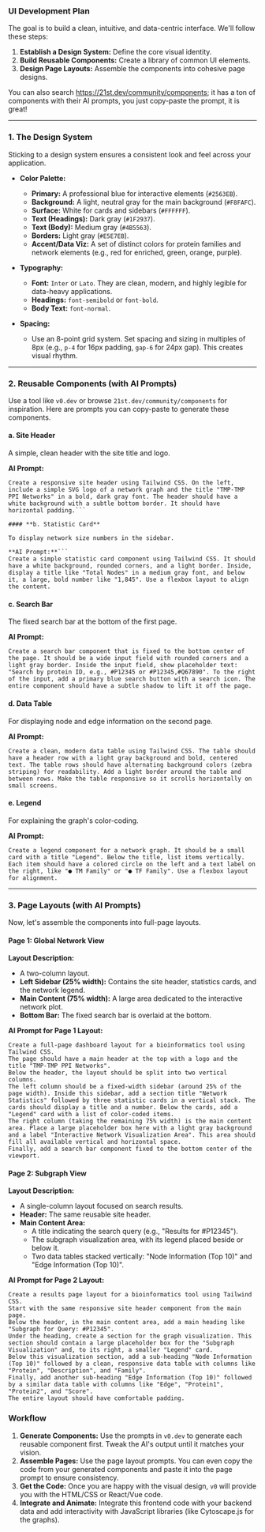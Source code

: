 ### UI Development Plan

The goal is to build a clean, intuitive, and data-centric interface. We'll follow these steps:
1.  **Establish a Design System:** Define the core visual identity.
2.  **Build Reusable Components:** Create a library of common UI elements.
3.  **Design Page Layouts:** Assemble the components into cohesive page designs.

You can also search https://21st.dev/community/components; it has a ton of components with their AI prompts, you just copy-paste the prompt, it is great!

---

### 1. The Design System

Sticking to a design system ensures a consistent look and feel across your application.

*   **Color Palette:**
    *   **Primary:** A professional blue for interactive elements (`#2563EB`).
    *   **Background:** A light, neutral gray for the main background (`#F8FAFC`).
    *   **Surface:** White for cards and sidebars (`#FFFFFF`).
    *   **Text (Headings):** Dark gray (`#1F2937`).
    *   **Text (Body):** Medium gray (`#4B5563`).
    *   **Borders:** Light gray (`#E5E7EB`).
    *   **Accent/Data Viz:** A set of distinct colors for protein families and network elements (e.g., red for enriched, green, orange, purple).

*   **Typography:**
    *   **Font:** `Inter` or `Lato`. They are clean, modern, and highly legible for data-heavy applications.
    *   **Headings:** `font-semibold` or `font-bold`.
    *   **Body Text:** `font-normal`.

*   **Spacing:**
    *   Use an 8-point grid system. Set spacing and sizing in multiples of 8px (e.g., `p-4` for 16px padding, `gap-6` for 24px gap). This creates visual rhythm.

---

### 2. Reusable Components (with AI Prompts)

Use a tool like `v0.dev` or browse `21st.dev/community/components` for inspiration. Here are prompts you can copy-paste to generate these components.

#### **a. Site Header**

A simple, clean header with the site title and logo.

**AI Prompt:**
```
Create a responsive site header using Tailwind CSS. On the left, include a simple SVG logo of a network graph and the title "TMP-TMP PPI Networks" in a bold, dark gray font. The header should have a white background with a subtle bottom border. It should have horizontal padding.```

#### **b. Statistic Card**

To display network size numbers in the sidebar.

**AI Prompt:**```
Create a simple statistic card component using Tailwind CSS. It should have a white background, rounded corners, and a light border. Inside, display a title like "Total Nodes" in a medium gray font, and below it, a large, bold number like "1,845". Use a flexbox layout to align the content.
```

#### **c. Search Bar**

The fixed search bar at the bottom of the first page.

**AI Prompt:**
```
Create a search bar component that is fixed to the bottom center of the page. It should be a wide input field with rounded corners and a light gray border. Inside the input field, show placeholder text: "Search by protein ID, e.g., #P12345 or #P12345,#Q67890". To the right of the input, add a primary blue search button with a search icon. The entire component should have a subtle shadow to lift it off the page.
```

#### **d. Data Table**

For displaying node and edge information on the second page.

**AI Prompt:**
```
Create a clean, modern data table using Tailwind CSS. The table should have a header row with a light gray background and bold, centered text. The table rows should have alternating background colors (zebra striping) for readability. Add a light border around the table and between rows. Make the table responsive so it scrolls horizontally on small screens.
```

#### **e. Legend**

For explaining the graph's color-coding.

**AI Prompt:**
```
Create a legend component for a network graph. It should be a small card with a title "Legend". Below the title, list items vertically. Each item should have a colored circle on the left and a text label on the right, like "● TM Family" or "● TF Family". Use a flexbox layout for alignment.
```

---

### 3. Page Layouts (with AI Prompts)

Now, let's assemble the components into full-page layouts.

#### **Page 1: Global Network View**

**Layout Description:**
*   A two-column layout.
*   **Left Sidebar (25% width):** Contains the site header, statistics cards, and the network legend.
*   **Main Content (75% width):** A large area dedicated to the interactive network plot.
*   **Bottom Bar:** The fixed search bar is overlaid at the bottom.

**AI Prompt for Page 1 Layout:**
```
Create a full-page dashboard layout for a bioinformatics tool using Tailwind CSS.
The page should have a main header at the top with a logo and the title "TMP-TMP PPI Networks".
Below the header, the layout should be split into two vertical columns.
The left column should be a fixed-width sidebar (around 25% of the page width). Inside this sidebar, add a section title "Network Statistics" followed by three statistic cards in a vertical stack. The cards should display a title and a number. Below the cards, add a "Legend" card with a list of color-coded items.
The right column (taking the remaining 75% width) is the main content area. Place a large placeholder box here with a light gray background and a label "Interactive Network Visualization Area". This area should fill all available vertical and horizontal space.
Finally, add a search bar component fixed to the bottom center of the viewport.
```

#### **Page 2: Subgraph View**

**Layout Description:**
*   A single-column layout focused on search results.
*   **Header:** The same reusable site header.
*   **Main Content Area:**
    *   A title indicating the search query (e.g., "Results for #P12345").
    *   The subgraph visualization area, with its legend placed beside or below it.
    *   Two data tables stacked vertically: "Node Information (Top 10)" and "Edge Information (Top 10)".

**AI Prompt for Page 2 Layout:**
```
Create a results page layout for a bioinformatics tool using Tailwind CSS.
Start with the same responsive site header component from the main page.
Below the header, in the main content area, add a main heading like "Subgraph for Query: #P12345".
Under the heading, create a section for the graph visualization. This section should contain a large placeholder box for the "Subgraph Visualization" and, to its right, a smaller "Legend" card.
Below this visualization section, add a sub-heading "Node Information (Top 10)" followed by a clean, responsive data table with columns like "Protein", "Description", and "Family".
Finally, add another sub-heading "Edge Information (Top 10)" followed by a similar data table with columns like "Edge", "Protein1", "Protein2", and "Score".
The entire layout should have comfortable padding.
```

### Workflow

1.  **Generate Components:** Use the prompts in `v0.dev` to generate each reusable component first. Tweak the AI's output until it matches your vision.
2.  **Assemble Pages:** Use the page layout prompts. You can even copy the code from your generated components and paste it into the page prompt to ensure consistency.
3.  **Get the Code:** Once you are happy with the visual design, `v0` will provide you with the HTML/CSS or React/Vue code.
4.  **Integrate and Animate:** Integrate this frontend code with your backend data and add interactivity with JavaScript libraries (like Cytoscape.js for the graphs).